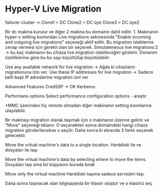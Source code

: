 # Hyper-V Live Migration

failover cluster -> Clone1 = DC Clone2 = DC üye Clone3 = DC üye2

Bir dc makina kurulur ve diğer 2 makina bu domaine dahil edilir. 1. Makinanın hyper-v setting kısmından Live migrations sekmesinde "Enable incoming and outgoing live migrations" seçeneği aktif edilir. Bu migration isteklerine cevap vermesi için gerekli olan bir seçenek. Simulateneous live migrations:2 -> bu kaç makinanın bu cihaza live migration olabileceğini gösterir. Donanım özelliklerine göre bu bu sayı küçültülüp büyütülebilir.

Use any available network for live migration -> Ağda ki cihazların migrationuna izin ver. Use these IP addresses for live migration -> Sadece belli başlı IP adreslerine migration izni ver

Advanced Features CredSSP -> OK Kerberos

Performans options Select performance configuration options - araştır

\*MMC üzerinden hiç remote olmadan diğer makinanın setting kısımlarına ulaşılabilir.

Bir makinayı migration olarak taşımak için o makinanın üzerine gelinir ve "Move" seçeneği tıklanır. O seçenekten sonra domaindeki hangi cihaza migration gönderilecekse o seçilir. Daha sonra ki ekranda 3 farklı seçenek gelecektir.

Move the vritual machine's data to a single location. Harddiski ile ve dosyaları ile taşı

Move the virtual machine's data by selecting where to move the items. Dosyaları taşı ama bir kopyasını burada bırak

Move only the virtual machine Harddiski taşıma sadece servisleri taşı.

Daha sonra taşınacak olan bilgisayarda bir klasör oluştur ve o klasörü seç
